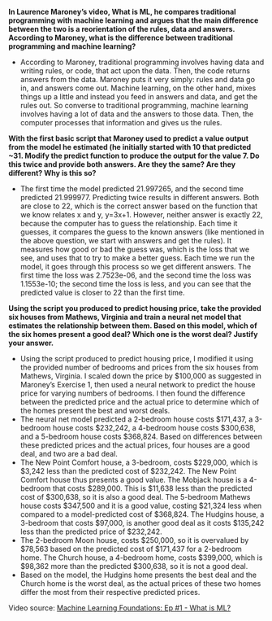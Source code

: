 **In Laurence Maroney’s video, What is ML, he compares traditional programming with machine learning and argues that the main difference between the two is a reorientation of the rules, data and answers. According to Maroney, what is the difference between traditional programming and machine learning?**
- According to Maroney, traditional programming involves having data and writing rules, or code, that act upon the data. Then, the code returns answers from the data. Maroney puts it very simply: rules and data go in, and answers come out. Machine learning, on the other hand, mixes things up a little and instead you feed in answers and data, and get the rules out. So converse to traditional programming, machine learning involves having a lot of data and the answers to those data. Then, the computer processes that information and gives us the rules.

**With the first basic script that Maroney used to predict a value output from the model he estimated (he initially started with 10 that predicted ~31. Modify the predict function to produce the output for the value 7. Do this twice and provide both answers. Are they the same? Are they different? Why is this so?**
- The first time the model predicted 21.997265, and the second time predicted 21.999977. Predicting twice results in different answers. Both are close to 22, which is the correct answer based on the function that we know relates x and y, y=3x+1. However, neither answer is exactly 22, because the computer has to guess the relationship. Each time it guesses, it compares the guess to the known answers (like mentioned in the above question, we start with answers and get the rules).  It measures how good or bad the guess was, which is the loss that we see, and uses that to try to make a better guess. Each time we run the model, it goes through this process so we get different answers. The first time the loss was 2.7523e-06, and the second time the loss was 1.1553e-10; the second time the loss is less, and you can see that the predicted value is closer to 22 than the first time. 

**Using the script you produced to predict housing price, take the provided six houses from Mathews, Virginia and train a neural net model that estimates the relationship between them. Based on this model, which of the six homes present a good deal? Which one is the worst deal? Justify your answer.**
- Using the script produced to predict housing price, I modified it using the provided number of bedrooms and prices from the six houses from Mathews, Virginia. I scaled down the price by $100,000 as suggested in Maroney’s Exercise 1, then used a neural network to predict the house price for varying numbers of bedrooms. I then found the difference between the predicted price and the actual price to determine which of the homes present the best and worst deals. 
- The neural net model predicted a 2-bedroom house costs $171,437, a 3-bedroom house costs $232,242, a 4-bedroom house costs $300,638, and a 5-bedroom house costs $368,824. Based on differences between these predicted prices and the actual prices, four houses are a good deal, and two are a bad deal. 
- The New Point Comfort house, a 3-bedroom, costs $229,000, which is $3,242 less than the predicted cost of $232,242. The New Point Comfort house thus presents a good value. The Mobjack house is a 4-bedroom that costs $289,000. This is $11,638 less than the predicted cost of $300,638, so it is also a good deal. The 5-bedroom Mathews house costs $347,500 and it is a good value, costing $21,324 less when compared to a model-predicted cost of $368,824. The Hudgins house, a 3-bedroom that costs $97,000, is another good deal as it costs $135,242 less than the predicted price of $232,242. 
- The 2-bedroom Moon house, costs $250,000, so it is overvalued by $78,563 based on the predicted cost of $171,437 for a 2-bedroom home. The Church house, a 4-bedroom home, costs $399,000, which is $98,362 more than the predicted $300,638, so it is not a good deal. 
- Based on the model, the Hudgins home presents the best deal and the Church home is the worst deal, as the actual prices of these two homes differ the most from their respective predicted prices.

Video source: [Machine Learning Foundations: Ep #1 - What is ML?](https://www.youtube.com/watch?v=_Z9TRANg4c0)
